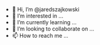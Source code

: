 - 👋 Hi, I’m @jaredszajkowski
- 👀 I’m interested in ...
- 🌱 I’m currently learning ...
- 💞️ I’m looking to collaborate on ...
- 📫 How to reach me ...

<!---
jaredszajkowski/jaredszajkowski is a ✨ special ✨ repository because its `README.md` (this file) appears on your GitHub profile.
You can click the Preview link to take a look at your changes.
--->
